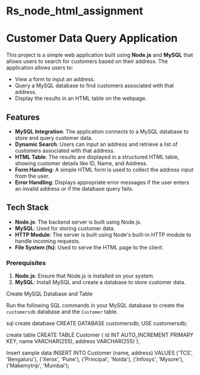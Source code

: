 # Rs_node_html_assignment

# Customer Data Query Application

This project is a simple web application built using **Node.js** and **MySQL** that allows users to search for customers based on their address. The application allows users to:

- View a form to input an address.
- Query a MySQL database to find customers associated with that address.
- Display the results in an HTML table on the webpage.

## Features

- **MySQL Integration**: The application connects to a MySQL database to store and query customer data.
- **Dynamic Search**: Users can input an address and retrieve a list of customers associated with that address.
- **HTML Table**: The results are displayed in a structured HTML table, showing customer details like ID, Name, and Address.
- **Form Handling**: A simple HTML form is used to collect the address input from the user.
- **Error Handling**: Displays appropriate error messages if the user enters an invalid address or if the database query fails.

## Tech Stack

- **Node.js**: The backend server is built using Node.js.
- **MySQL**: Used for storing customer data.
- **HTTP Module**: The server is built using Node's built-in HTTP module to handle incoming requests.
- **File System (fs)**: Used to serve the HTML page to the client.



### Prerequisites

1. **Node.js**: Ensure that Node.js is installed on your system. 
2. **MySQL**: Install MySQL and create a database to store customer data.

Create MySQL Database and Table

Run the following SQL commands in your MySQL database to create the `customersdb` database and the `Customer` table.

sql
create database
CREATE DATABASE customersdb;
USE customersdb;

create table 
CREATE TABLE Customer (
    id INT AUTO_INCREMENT PRIMARY KEY,
    name VARCHAR(255),
    address VARCHAR(255)
);

Insert sample data
INSERT INTO Customer (name, address) VALUES
('TCS', 'Bengaluru'),
('Xerox', 'Pune'),
('Principal', 'Noida'),
('Infosys', 'Mysore'),
('Makemytrip', 'Mumbai');

